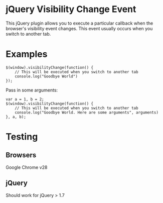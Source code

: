 # jQuery Visibility Change Event

This jQuery plugin allows you to execute a particular callback when the browser's visibility event changes. This event usually occurs when you switch to another tab.

# Examples

    $(window).visibilityChange(function() {
        // This will be executed when you switch to another tab
        console.log("Goodbye World")
    });

Pass in some arguments:

    var a = 1, b = 2;
    $(window).visibilityChange(function() {
        // This will be executed when you switch to another tab
        console.log("Goodbye World. Here are some arguments", arguments)
    }, a, b);


# Testing

## Browsers

Google Chrome v28

## jQuery

Should work for jQuery > 1.7
